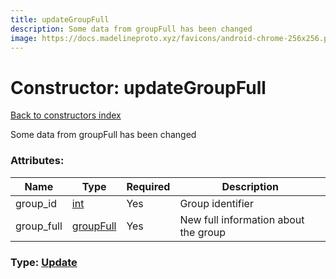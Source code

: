 ```yaml
---
title: updateGroupFull
description: Some data from groupFull has been changed
image: https://docs.madelineproto.xyz/favicons/android-chrome-256x256.png
---
```

# Constructor: updateGroupFull  
[Back to constructors index](index.md)



Some data from groupFull has been changed

### Attributes:

| Name     |    Type       | Required | Description |
|----------|---------------|----------|-------------|
|group\_id|[int](../types/int.md) | Yes|Group identifier|
|group\_full|[groupFull](../constructors/groupFull.md) | Yes|New full information about the group|



### Type: [Update](../types/Update.md)


